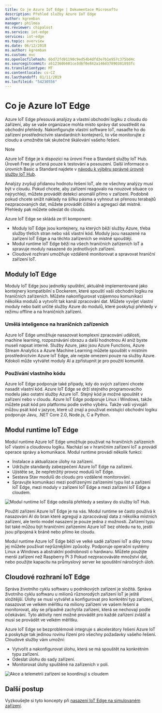 ```yaml
---
title: Co je Azure IoT Edge | Dokumentace Microsoftu
description: Přehled služby Azure IoT Edge
author: kgremban
manager: philmea
ms.reviewer: chipalost
ms.service: iot-edge
services: iot-edge
ms.topic: overview
ms.date: 06/12/2018
ms.author: kgremban
ms.custom: mvc
ms.openlocfilehash: 6bd72fd91190c9ed54b4dfd3e7b1e957c375bd4c
ms.sourcegitcommit: a512360b601ce3d6f0e842a146d37890381893fc
ms.translationtype: MT
ms.contentlocale: cs-CZ
ms.lasthandoff: 01/11/2019
ms.locfileid: "54230556"
---
```

# <a name="what-is-azure-iot-edge"></a>Co je Azure IoT Edge

Azure IoT Edge přesouvá analýzy a vlastní obchodní logiku z cloudu do zařízení, aby se vaše organizace mohla místo správy dat soustředit na obchodní přehledy. Nakonfigurujte vlastní software IoT, nasaďte ho do zařízení prostřednictvím standardních kontejnerů, to vše monitorujte z cloudu a umožněte tak skutečné škálování vašeho řešení.

>[!NOTE]
>Azure IoT Edge je k dispozici na úrovni Free a Standard služby IoT Hub. Úroveň Free je určená pouze k testování a posouzení. Další informace o úrovních Basic a Standard najdete v [návodu k výběru správné úrovně služby IoT Hub](../iot-hub/iot-hub-scaling.md).

Analýzy zvyšují přidanou hodnotu řešení IoT, ale ne všechny analýzy musí být v cloudu. Pokud chcete, aby zařízení reagovalo na nouzové situace co nejrychleji, můžete provádět detekci anomálií přímo v zařízení. Podobně pokud chcete snížit náklady na šířku pásma a vyhnout se přenosu terabajtů nezpracovaných dat, můžete provádět čištění a agregaci dat místně. Přehledy pak můžete odeslat do cloudu. 

Azure IoT Edge se skládá ze tří komponent:
* Moduly IoT Edge jsou kontejnery, na kterých běží služby Azure, třeba služby třetích stran nebo váš vlastní kód. Moduly jsou nasazené na zařízení IoT Edge a na těchto zařízeních se místně spouštějí. 
* Modul runtime IoT Edge běží na všech hraničních zařízeních IoT a spravuje moduly nasazené do jednotlivých zařízení. 
* Cloudové rozhraní umožňuje vzdáleně monitorovat a spravovat hraniční zařízení IoT.

## <a name="iot-edge-modules"></a>Moduly IoT Edge

Moduly IoT Edge jsou jednotky spuštění, aktuálně implementované jako kontejnery kompatibilní s Dockerem, které spouští vaši obchodní logiku na hraničních zařízeních. Můžete nakonfigurovat vzájemnou komunikaci několika modulů a vytvořit tak kanál zpracování dat. Můžete vyvíjet vlastní moduly nebo balit určité služby Azure do modulů, které poskytují přehledy v režimu offline a na hraničních zařízení. 

### <a name="artificial-intelligence-on-the-edge"></a>Umělá inteligence na hraničních zařízeních

Azure IoT Edge umožňuje nasazovat komplexní zpracování událostí, machine learning, rozpoznávání obrazu a další hodnotnou AI aniž byste museli napsat interně. Služby Azure, jako jsou Azure Functions, Azure Stream Analytics a Azure Machine Learning můžete spouštět v místním prostřednictvím Azure IoT Edge, ale nejste omezeni pouze na služby Azure. Kdokoli může vytvářet moduly AI a zpřístupnit je pro použití komunitě. 

### <a name="bring-your-own-code"></a>Používání vlastního kódu

Azure IoT Edge podporuje také případy, kdy do svých zařízení chcete nasadit vlastní kód. Azure IoT Edge se drží stejného programovacího modelu jako ostatní služby Azure IoT. Stejný kód je možné spouštět v zařízení nebo v cloudu. Azure IoT Edge podporuje Linux i Windows, takže můžete psát kód pro platformu podle svého výběru. Takže vaši vývojáři můžou psát kód v jazyce, které už znají a používat existující obchodní logiku podporuje Javu, .NET Core 2.0, Node.js, C a Python.

## <a name="iot-edge-runtime"></a>Modul runtime IoT Edge

Modul runtime Azure IoT Edge umožňuje používat na hraničních zařízeních IoT vlastní a cloudovou logiku. Nachází se v hraničním zařízení IoT a provádí operace správy a komunikace. Modul runtime provádí několik funkcí:

* Instalace a aktualizace úlohy na zařízení.
* Udržujte standardy zabezpečení Azure IoT Edge na zařízení.
* Ujistěte se, že nepřetržitý provoz modulů IoT Edge.
* Sestava Stav modulů do cloudu pro vzdálené monitorování.
* Spravujte komunikaci mezi podřízenými zařízeními typu list a zařízení IoT Edge, mezi moduly v zařízení IoT Edge a mezi zařízení IoT Edge a cloudem.

![Modul runtime IoT Edge odesílá přehledy a sestavy do služby IoT Hub.](./media/about-iot-edge/runtime.png)

Použití zařízení Azure IoT Edge je na vás. Modul runtime se často používá k nasazování AI do bran které agregují a zpracovávají data z několika místních zařízení, ale tento model nasazení je pouze jedna z možností. Zařízení typu list také můžou být hraničními zařízeními Azure IoT bez ohledu na to, jestli jsou připojená k bráně nebo přímo ke cloudu.

Modul runtime Azure IoT Edge běží ve velké sadě zařízení IoT a díky tomu jej můžete používat nejrůznějšími způsoby. Podporuje operační systémy Linux a Windows a abstraktní podrobnosti o hardwaru. Můžete použijte menší zařízení než Raspberry Pi 3 Pokud nezpracováváte množství dat, nebo použijte kapacitu na průmyslový server ke spouštění náročných úloh.

## <a name="iot-edge-cloud-interface"></a>Cloudové rozhraní IoT Edge

Správa životního cyklu softwaru u podnikových zařízení je složitá. Správa životního cyklu softwaru u milionů různorodých zařízení IoT je ještě složitější. Úlohy se musí vytvářet a konfigurovat pro konkrétní typ zařízení, nasazovat ve velkém měřítku na miliony zařízení ve vašem řešení a monitorovat, aby se případně zachytila zařízení, která se nechovají podle očekávání. Tyto aktivity není možné provádět pro každé zařízení zvlášť a musí se provádět ve velkém měřítku.

Azure IoT Edge se bezproblémově integruje s akcelerátory řešení Azure IoT a poskytuje tak jedinou rovinu řízení pro všechny požadavky vašeho řešení. Cloudové služby vám umožní:

* Vytvořit a nakonfigurovat úlohu, která se má spouštět na konkrétním typu zařízení.
* Odeslat úlohu do sady zařízení.
* Monitorovat úlohy spuštěné na zařízeních v poli.

![Akce a telemetrii zařízení se koordinují s cloudem](./media/about-iot-edge/cloud-interface.png)

## <a name="next-steps"></a>Další postup

Vyzkoušejte si tyto koncepty při [nasazení IoT Edge na simulovaném zařízení](quickstart.md).

 
